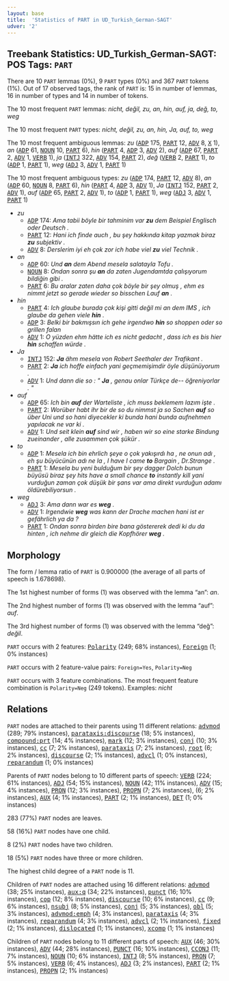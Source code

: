 ```yaml
---
layout: base
title:  'Statistics of PART in UD_Turkish_German-SAGT'
udver: '2'
---
```


## Treebank Statistics: UD_Turkish_German-SAGT: POS Tags: `PART`

There are 10 `PART` lemmas (0%), 9 `PART` types (0%) and 367 `PART` tokens (1%).
Out of 17 observed tags, the rank of `PART` is: 15 in number of lemmas, 16 in number of types and 14 in number of tokens.

The 10 most frequent `PART` lemmas: <em>nicht, değil, zu, an, hin, auf, ja, değ, to, weg</em>

The 10 most frequent `PART` types:  <em>nicht, değil, zu, an, hin, Ja, auf, to, weg</em>

The 10 most frequent ambiguous lemmas: <em>zu</em> (<tt><a href="qtd_sagt-pos-ADP.html">ADP</a></tt> 175, <tt><a href="qtd_sagt-pos-PART.html">PART</a></tt> 12, <tt><a href="qtd_sagt-pos-ADV.html">ADV</a></tt> 8, <tt><a href="qtd_sagt-pos-X.html">X</a></tt> 1), <em>an</em> (<tt><a href="qtd_sagt-pos-ADP.html">ADP</a></tt> 61, <tt><a href="qtd_sagt-pos-NOUN.html">NOUN</a></tt> 10, <tt><a href="qtd_sagt-pos-PART.html">PART</a></tt> 6), <em>hin</em> (<tt><a href="qtd_sagt-pos-PART.html">PART</a></tt> 4, <tt><a href="qtd_sagt-pos-ADP.html">ADP</a></tt> 3, <tt><a href="qtd_sagt-pos-ADV.html">ADV</a></tt> 2), <em>auf</em> (<tt><a href="qtd_sagt-pos-ADP.html">ADP</a></tt> 67, <tt><a href="qtd_sagt-pos-PART.html">PART</a></tt> 2, <tt><a href="qtd_sagt-pos-ADV.html">ADV</a></tt> 1, <tt><a href="qtd_sagt-pos-VERB.html">VERB</a></tt> 1), <em>ja</em> (<tt><a href="qtd_sagt-pos-INTJ.html">INTJ</a></tt> 322, <tt><a href="qtd_sagt-pos-ADV.html">ADV</a></tt> 154, <tt><a href="qtd_sagt-pos-PART.html">PART</a></tt> 2), <em>değ</em> (<tt><a href="qtd_sagt-pos-VERB.html">VERB</a></tt> 2, <tt><a href="qtd_sagt-pos-PART.html">PART</a></tt> 1), <em>to</em> (<tt><a href="qtd_sagt-pos-ADP.html">ADP</a></tt> 1, <tt><a href="qtd_sagt-pos-PART.html">PART</a></tt> 1), <em>weg</em> (<tt><a href="qtd_sagt-pos-ADJ.html">ADJ</a></tt> 3, <tt><a href="qtd_sagt-pos-ADV.html">ADV</a></tt> 1, <tt><a href="qtd_sagt-pos-PART.html">PART</a></tt> 1)

The 10 most frequent ambiguous types:  <em>zu</em> (<tt><a href="qtd_sagt-pos-ADP.html">ADP</a></tt> 174, <tt><a href="qtd_sagt-pos-PART.html">PART</a></tt> 12, <tt><a href="qtd_sagt-pos-ADV.html">ADV</a></tt> 8), <em>an</em> (<tt><a href="qtd_sagt-pos-ADP.html">ADP</a></tt> 60, <tt><a href="qtd_sagt-pos-NOUN.html">NOUN</a></tt> 8, <tt><a href="qtd_sagt-pos-PART.html">PART</a></tt> 6), <em>hin</em> (<tt><a href="qtd_sagt-pos-PART.html">PART</a></tt> 4, <tt><a href="qtd_sagt-pos-ADP.html">ADP</a></tt> 3, <tt><a href="qtd_sagt-pos-ADV.html">ADV</a></tt> 1), <em>Ja</em> (<tt><a href="qtd_sagt-pos-INTJ.html">INTJ</a></tt> 152, <tt><a href="qtd_sagt-pos-PART.html">PART</a></tt> 2, <tt><a href="qtd_sagt-pos-ADV.html">ADV</a></tt> 1), <em>auf</em> (<tt><a href="qtd_sagt-pos-ADP.html">ADP</a></tt> 65, <tt><a href="qtd_sagt-pos-PART.html">PART</a></tt> 2, <tt><a href="qtd_sagt-pos-ADV.html">ADV</a></tt> 1), <em>to</em> (<tt><a href="qtd_sagt-pos-ADP.html">ADP</a></tt> 1, <tt><a href="qtd_sagt-pos-PART.html">PART</a></tt> 1), <em>weg</em> (<tt><a href="qtd_sagt-pos-ADJ.html">ADJ</a></tt> 3, <tt><a href="qtd_sagt-pos-ADV.html">ADV</a></tt> 1, <tt><a href="qtd_sagt-pos-PART.html">PART</a></tt> 1)


* <em>zu</em>
  * <tt><a href="qtd_sagt-pos-ADP.html">ADP</a></tt> 174: <em>Ama tabii böyle bir tahminim var <b>zu</b> dem Beispiel Englisch oder Deutsch .</em>
  * <tt><a href="qtd_sagt-pos-PART.html">PART</a></tt> 12: <em>Hani ich finde auch , bu şey hakkında kitap yazmak biraz <b>zu</b> subjektiv .</em>
  * <tt><a href="qtd_sagt-pos-ADV.html">ADV</a></tt> 8: <em>Derslerim iyi eh çok zor ich habe viel <b>zu</b> viel Technik .</em>
* <em>an</em>
  * <tt><a href="qtd_sagt-pos-ADP.html">ADP</a></tt> 60: <em>Und <b>an</b> dem Abend mesela salatayla Tofu .</em>
  * <tt><a href="qtd_sagt-pos-NOUN.html">NOUN</a></tt> 8: <em>Ondan sonra şu <b>an</b> da zaten Jugendamtda çalışıyorum bildiğin gibi .</em>
  * <tt><a href="qtd_sagt-pos-PART.html">PART</a></tt> 6: <em>Bu aralar zaten daha çok böyle bir şey olmuş , ehm es nimmt jetzt so gerade wieder so bisschen Lauf <b>an</b> .</em>
* <em>hin</em>
  * <tt><a href="qtd_sagt-pos-PART.html">PART</a></tt> 4: <em>Ich glaube burada çok kişi gitti değil mi an dem IMS , ich glaube da gehen viele <b>hin</b> .</em>
  * <tt><a href="qtd_sagt-pos-ADP.html">ADP</a></tt> 3: <em>Belki bir bakmışsın ich gehe irgendwo <b>hin</b> so shoppen oder so grillen falan</em>
  * <tt><a href="qtd_sagt-pos-ADV.html">ADV</a></tt> 1: <em>O yüzden ehm hätte ich es nicht gedacht , dass ich es bis hier <b>hin</b> schaffen würde .</em>
* <em>Ja</em>
  * <tt><a href="qtd_sagt-pos-INTJ.html">INTJ</a></tt> 152: <em><b>Ja</b> ähm mesela von Robert Seethaler der Trafikant .</em>
  * <tt><a href="qtd_sagt-pos-PART.html">PART</a></tt> 2: <em><b>Ja</b> ich hoffe einfach yani geçmemişimdir öyle düşünüyorum .</em>
  * <tt><a href="qtd_sagt-pos-ADV.html">ADV</a></tt> 1: <em>Und dann die so : " <b>Ja</b> , genau onlar Türkçe de-- öğreniyorlar . "</em>
* <em>auf</em>
  * <tt><a href="qtd_sagt-pos-ADP.html">ADP</a></tt> 65: <em>Ich bin <b>auf</b> der Warteliste , ich muss beklemem lazım işte .</em>
  * <tt><a href="qtd_sagt-pos-PART.html">PART</a></tt> 2: <em>Worüber habt ihr bir de so du nimmst ja so Sachen <b>auf</b> so über Uni und so hani diyecekler ki bunda hani bunda aufnehmen yapılacak ne var ki .</em>
  * <tt><a href="qtd_sagt-pos-ADV.html">ADV</a></tt> 1: <em>Und seit klein <b>auf</b> sind wir , haben wir so eine starke Bindung zueinander , alle zusammen çok şükür .</em>
* <em>to</em>
  * <tt><a href="qtd_sagt-pos-ADP.html">ADP</a></tt> 1: <em>Mesela ich bin ehrlich şeye o çok yakışırdı ha , ne onun adı , eh şu büyücünün adı ne la , I have I came <b>to</b> Bargain , Dr.Strange .</em>
  * <tt><a href="qtd_sagt-pos-PART.html">PART</a></tt> 1: <em>Mesela bu yeni bulduğum bir şey dagger Dolch bunun büyüsü biraz şey hits have a small chance <b>to</b> instantly kill yani vurduğun zaman çok düşük bir şans var ama direkt vurduğun adamı öldürebiliyorsun .</em>
* <em>weg</em>
  * <tt><a href="qtd_sagt-pos-ADJ.html">ADJ</a></tt> 3: <em>Ama dann war es <b>weg</b> .</em>
  * <tt><a href="qtd_sagt-pos-ADV.html">ADV</a></tt> 1: <em>Irgendwie <b>weg</b> was kann der Drache machen hani ist er gefährlich ya da ?</em>
  * <tt><a href="qtd_sagt-pos-PART.html">PART</a></tt> 1: <em>Ondan sonra birden bire bana göstererek dedi ki du da hinten , ich nehme dir gleich die Kopfhörer <b>weg</b> .</em>

## Morphology

The form / lemma ratio of `PART` is 0.900000 (the average of all parts of speech is 1.678698).

The 1st highest number of forms (1) was observed with the lemma “an”: <em>an</em>.

The 2nd highest number of forms (1) was observed with the lemma “auf”: <em>auf</em>.

The 3rd highest number of forms (1) was observed with the lemma “değ”: <em>değil</em>.

`PART` occurs with 2 features: <tt><a href="qtd_sagt-feat-Polarity.html">Polarity</a></tt> (249; 68% instances), <tt><a href="qtd_sagt-feat-Foreign.html">Foreign</a></tt> (1; 0% instances)

`PART` occurs with 2 feature-value pairs: `Foreign=Yes`, `Polarity=Neg`

`PART` occurs with 3 feature combinations.
The most frequent feature combination is `Polarity=Neg` (249 tokens).
Examples: <em>nicht</em>


## Relations

`PART` nodes are attached to their parents using 11 different relations: <tt><a href="qtd_sagt-dep-advmod.html">advmod</a></tt> (289; 79% instances), <tt><a href="qtd_sagt-dep-parataxis-discourse.html">parataxis:discourse</a></tt> (18; 5% instances), <tt><a href="qtd_sagt-dep-compound-prt.html">compound:prt</a></tt> (14; 4% instances), <tt><a href="qtd_sagt-dep-mark.html">mark</a></tt> (12; 3% instances), <tt><a href="qtd_sagt-dep-conj.html">conj</a></tt> (10; 3% instances), <tt><a href="qtd_sagt-dep-cc.html">cc</a></tt> (7; 2% instances), <tt><a href="qtd_sagt-dep-parataxis.html">parataxis</a></tt> (7; 2% instances), <tt><a href="qtd_sagt-dep-root.html">root</a></tt> (6; 2% instances), <tt><a href="qtd_sagt-dep-discourse.html">discourse</a></tt> (2; 1% instances), <tt><a href="qtd_sagt-dep-advcl.html">advcl</a></tt> (1; 0% instances), <tt><a href="qtd_sagt-dep-reparandum.html">reparandum</a></tt> (1; 0% instances)

Parents of `PART` nodes belong to 10 different parts of speech: <tt><a href="qtd_sagt-pos-VERB.html">VERB</a></tt> (224; 61% instances), <tt><a href="qtd_sagt-pos-ADJ.html">ADJ</a></tt> (54; 15% instances), <tt><a href="qtd_sagt-pos-NOUN.html">NOUN</a></tt> (42; 11% instances), <tt><a href="qtd_sagt-pos-ADV.html">ADV</a></tt> (15; 4% instances), <tt><a href="qtd_sagt-pos-PRON.html">PRON</a></tt> (12; 3% instances), <tt><a href="qtd_sagt-pos-PROPN.html">PROPN</a></tt> (7; 2% instances),  (6; 2% instances), <tt><a href="qtd_sagt-pos-AUX.html">AUX</a></tt> (4; 1% instances), <tt><a href="qtd_sagt-pos-PART.html">PART</a></tt> (2; 1% instances), <tt><a href="qtd_sagt-pos-DET.html">DET</a></tt> (1; 0% instances)

283 (77%) `PART` nodes are leaves.

58 (16%) `PART` nodes have one child.

8 (2%) `PART` nodes have two children.

18 (5%) `PART` nodes have three or more children.

The highest child degree of a `PART` node is 11.

Children of `PART` nodes are attached using 16 different relations: <tt><a href="qtd_sagt-dep-advmod.html">advmod</a></tt> (38; 25% instances), <tt><a href="qtd_sagt-dep-aux-q.html">aux:q</a></tt> (34; 22% instances), <tt><a href="qtd_sagt-dep-punct.html">punct</a></tt> (16; 10% instances), <tt><a href="qtd_sagt-dep-cop.html">cop</a></tt> (12; 8% instances), <tt><a href="qtd_sagt-dep-discourse.html">discourse</a></tt> (10; 6% instances), <tt><a href="qtd_sagt-dep-cc.html">cc</a></tt> (9; 6% instances), <tt><a href="qtd_sagt-dep-nsubj.html">nsubj</a></tt> (8; 5% instances), <tt><a href="qtd_sagt-dep-conj.html">conj</a></tt> (5; 3% instances), <tt><a href="qtd_sagt-dep-obl.html">obl</a></tt> (5; 3% instances), <tt><a href="qtd_sagt-dep-advmod-emph.html">advmod:emph</a></tt> (4; 3% instances), <tt><a href="qtd_sagt-dep-parataxis.html">parataxis</a></tt> (4; 3% instances), <tt><a href="qtd_sagt-dep-reparandum.html">reparandum</a></tt> (4; 3% instances), <tt><a href="qtd_sagt-dep-advcl.html">advcl</a></tt> (2; 1% instances), <tt><a href="qtd_sagt-dep-fixed.html">fixed</a></tt> (2; 1% instances), <tt><a href="qtd_sagt-dep-dislocated.html">dislocated</a></tt> (1; 1% instances), <tt><a href="qtd_sagt-dep-xcomp.html">xcomp</a></tt> (1; 1% instances)

Children of `PART` nodes belong to 11 different parts of speech: <tt><a href="qtd_sagt-pos-AUX.html">AUX</a></tt> (46; 30% instances), <tt><a href="qtd_sagt-pos-ADV.html">ADV</a></tt> (44; 28% instances), <tt><a href="qtd_sagt-pos-PUNCT.html">PUNCT</a></tt> (16; 10% instances), <tt><a href="qtd_sagt-pos-CCONJ.html">CCONJ</a></tt> (11; 7% instances), <tt><a href="qtd_sagt-pos-NOUN.html">NOUN</a></tt> (10; 6% instances), <tt><a href="qtd_sagt-pos-INTJ.html">INTJ</a></tt> (8; 5% instances), <tt><a href="qtd_sagt-pos-PRON.html">PRON</a></tt> (7; 5% instances), <tt><a href="qtd_sagt-pos-VERB.html">VERB</a></tt> (6; 4% instances), <tt><a href="qtd_sagt-pos-ADJ.html">ADJ</a></tt> (3; 2% instances), <tt><a href="qtd_sagt-pos-PART.html">PART</a></tt> (2; 1% instances), <tt><a href="qtd_sagt-pos-PROPN.html">PROPN</a></tt> (2; 1% instances)

